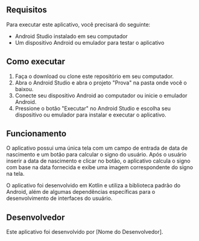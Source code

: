 <h2>Requisitos</h2>
<p>Para executar este aplicativo, você precisará do seguinte:</p>
<ul>
  <li>Android Studio instalado em seu computador</li>
  <li>Um dispositivo Android ou emulador para testar o aplicativo</li>
</ul>

<h2>Como executar</h2>
<ol>
  <li>Faça o download ou clone este repositório em seu computador.</li>
  <li>Abra o Android Studio e abra o projeto "Prova" na pasta onde você o baixou.</li>
  <li>Conecte seu dispositivo Android ao computador ou inicie o emulador Android.</li>
  <li>Pressione o botão "Executar" no Android Studio e escolha seu dispositivo ou emulador para instalar e executar o aplicativo.</li>
</ol>

<h2>Funcionamento</h2>
<p>O aplicativo possui uma única tela com um campo de entrada de data de nascimento e um botão para calcular o signo do usuário. Após o usuário inserir a data de nascimento e clicar no botão, o aplicativo calcula o signo com base na data fornecida e exibe uma imagem correspondente do signo na tela.</p>

<p>O aplicativo foi desenvolvido em Kotlin e utiliza a biblioteca padrão do Android, além de algumas dependências específicas para o desenvolvimento de interfaces do usuário.</p>

<h2>Desenvolvedor</h2>
<p>Este aplicativo foi desenvolvido por [Nome do Desenvolvedor].</p>
